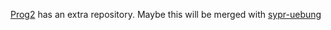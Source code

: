 [Prog2](https://github.com/Atomarverseucht/sypr-uebungen) has an extra repository.
Maybe this will be merged with [sypr-uebung](https://github.com/Atomarverseucht/sypr-uebungen)
